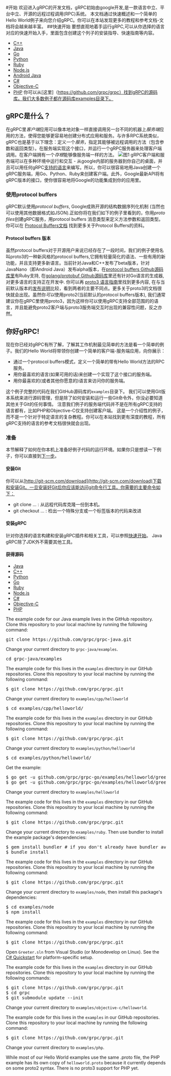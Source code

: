 #开始
欢迎进入gRPC的开发文档，gRPC初始由google开发,是一款语言中立、平台中立、开源的远程过程调用(RPC)系统。
本文档通过快速概述和一个简单的Hello World例子来向您介绍gRPC。你可以在本站发现更多的教程和参考文档-文档将会越来越丰富。
##快速开始
要想直观地着手运行gRPC,可以从你选择的语言对应的快速开始入手，里面包含创建这个列子的安装指导、快速指南等内容。

 - [C++](https://github.com/grpc/grpc/tree/master/examples/cpp)
 - [Java](https://github.com/grpc/grpc-java/tree/master/examples)
 - [Go](https://github.com/grpc/grpc-go/tree/master/examples)
 - [Python](https://github.com/grpc/grpc/tree/master/examples/python)
 - [Ruby](https://github.com/grpc/grpc/tree/master/examples/ruby)
 - [Node.js](https://github.com/grpc/grpc/tree/master/examples/node)
 - [Android Java](https://github.com/grpc/grpc-java/tree/master/examples/android)
 - [C#](https://github.com/grpc/grpc/tree/master/examples/csharp/helloworld)
 - [Objective-C](https://github.com/grpc/grpc/tree/master/examples/objective-c/helloworld)
 - [PHP](https://github.com/grpc/grpc/tree/master/examples/php)
你可以从[这里]（https://github.com/grpc/grpc）找到gRPC的源码库。我们大多数例子都在源码库examples目录下。
## gRPC是什么？
在gRPC里*客户端*应用可以像本地对象一样直接调用另一台不同的机器上*服务端*应用的方法，使得您能够更容易地创建分布式应用和服务。与许多RPC系统类似，gRPC也是基于以下理念：定义一个*服务*，指定其能够被远程调用的方法（包含参数和返回类型）。在服务端实现这个接口，并运行一个gRPC服务器来处理客户端调用。在客户端拥有一个*存根*能够像服务端一样的方法。
![图1][1]
gRPC客户端和服务端可以在多种环境中运行和交互 - 从google内部的服务器到你自己的桌面，并且可以用任何gRPC[支持的语言](#quickstart)来编写。所以，你可以很容易地用Java创建一个gRPC服务端，用Go、Python、Ruby来创建客户端。此外，Google最新API将有gRPC版本的接口，使你很容易地将Google的功能集成到你的应用里。

### 使用protocol buffers

gRPC默认使用*protocol buffers*, Google成熟开源的结构数据序列化机制
 (当然也可以使用其他数据格式如JSON).正如你将在我们如下的例子里看到的，你用*proto files*创建gRPC服务，用protocol buffers 消息类型来定义方法参数和返回类型。你可以在 [Protocol Buffers文档](https://developers.google.com/protocol-buffers/docs/overview) 找到更多关于Protocol Buffers的资料。

#### Protocol buffers 版本
虽然protocol buffers对于开源用户来说已经存在了一段时间，我们的例子使用名叫proto3的一种新风格的protocol buffers,它拥有轻量简化的语法、一些有用的新功能，并且支持更多新语言。当前针对Java和C++发布了beta版本，针对JavaNano（即Android Java）发布alpha版本，在[protocol buffers Github源码库里](https://github.com/google/protobuf/releases)有Ruby支持, 在[golang/protobuf Github源码库](https://github.com/golang/protobuf)里还有针对Go语言的生成器, 对更多语言的支持正在开发中. 你可以再 [proto3 语言指南](https://developers.google.com/protocol-buffers/docs/proto3)里找到更多内容, 在与当前默认版本的[发布说明](https://github.com/google/protobuf/releases)比较，看到两者的主要不同点。更多关于proto3的文档很快就会出现。虽然你*可以*使用proto2(当前默认的protocol buffers版本), 我们通常建议你在gRPC里使用proto3，因为这样你可以使用gRPC支持全部范围的的语言，并且能避免proto2客户端与proto3服务端交互时出现的兼容性问题，反之亦然。
## 你好gRPC!
现在你已经对gRPC有所了解，了解其工作机制最见简单的方法是看一个简单的例子。我们的Hello World将带领你创建一个简单的客户端-服务端应用，向你展示：

 - 通过一个protocol buffers模式，定义一个简单的带有Hello World方法的RPC服务。
 - 用你最喜欢的语言(如果可用的话)来创建一个实现了这个接口的服务端。
 - 用你最喜欢的(或者其他你愿意的)语言来访问你的服务端。
 
这个例子完整的代码在我们GitHub源码库的`examples`目录下。
我们可以使用Git版本系统来进行源码管理，但是除了如何安装和运行一些Git命令外，你没必要知道其他关于Git的任何事情。
注意我们例子的服务端代码并不是在所有gRPC支持的语言都有，比如PHP和Objective-C仅支持创建客户端。
这是一个介绍性的例子，而不是一个针对于特定语言的复杂教程。你可以在本站找到更有深度的教程，所有gRPC支持的语言的参考文档很快就会出现。
### 准备
本节解释了如何在你本机上准备好例子代码的运行环境。如果你只是想读一下例子，你可以直接到[下一步](#servicedef)。

#### 安装Git

你可以从[http://git-scm.com/download](http://git-scm.com/download)下载和安装Git。一旦安装好Git后你应该能访问git命令行工具。你需要的主要命令如下：

- git clone ... : 从远程代码库克隆一份到本机。
- git checkout ... : 检出一个特殊分支或一个标签版本的代码来改进

#### 安装gRPC
针对你选择的语言构建和安装gRPC插件和相关工具，可以参照[快速开始](#quickstart)。 Java gRPC除了JDK外不需要其他工具。
#### 获得源码

 - [Java](#java_source)
 - [C++](#cpp_source)
 - [Python](#go_source)
 - [Go](#python_source)
 - [Ruby](#ruby_source)
 - [Node.js](#node_source)
 - [C#](#csharp_source)
 - [Objective-C](#objective-c_source)
 - [PHP](#php_source)
 
The example code for our Java example lives in the 
GitHub repository. Clone this repository to your local machine by running the
following command:
<pre>
git clone https://github.com/grpc/grpc-java.git
</pre>

Change your current directory to <code>grpc-java/examples</code>.
<pre>
cd grpc-java/examples
</pre>
  </div>
  <div id="cpp_source">
<p>The example code for this lives in the <code>examples</code> directory in our GitHub repositories. Clone this repository to your local machine by running the following command:

<pre>
$ git clone https://github.com/grpc/grpc.git
</pre>

<p>Change your current directory to <code>examples/cpp/helloworld</code>

<pre>
$ cd examples/cpp/helloworld/
</pre>
  </div>
  <div id="python_source">
<p>The example code for this lives in the <code>examples</code> directory in our GitHub repositories. Clone this repository to your local machine by running the following command:

<pre>
$ git clone https://github.com/grpc/grpc.git
</pre>

<p>Change your current directory to <code>examples/python/helloworld</code>

<pre>
$ cd examples/python/helloworld/
</pre>
</div>
  <div id="go_source">
<p>Get the example:
<pre>
$ go get -u github.com/grpc/grpc-go/examples/helloworld/greeter&lowbar;client
$ go get -u github.com/grpc/grpc-go/examples/helloworld/greeter&lowbar;server
</pre>
<p>Change your current directory to <code>examples/helloworld</code>
  </div>
  <div id="ruby_source">
<p>The example code for this lives in the <code>examples</code> directory in our GitHub repositories. Clone this repository to your local machine by running the following command:</p>

<pre>
$ git clone https://github.com/grpc/grpc.git
</pre>

<p>Change your current directory to <code>examples/ruby</code>. Then use bundler to install the example package's dependencies:</p>

<pre>
$ gem install bundler # if you don't already have bundler available
$ bundle install
</pre>

  </div>
  <div id="node_source">
<p>The example code for this lives in the <code>examples</code> directory in our GitHub repositories. Clone this repository to your local machine by running the following command:</p>

<pre>
$ git clone https://github.com/grpc/grpc.git
</pre>

<p>Change your current directory to <code>examples/node</code>, then install this package's dependencies:</p>
<pre>
$ cd examples/node
$ npm install
</pre>

  </div>
  <div id="csharp_source">
<p>The example code for this lives in the <code>examples</code> directory in our GitHub repositories. Clone this repository to your local machine by running the following command:</p>

<pre>
$ git clone https://github.com/grpc/grpc.git
</pre>

<p>Open <code>Greeter.sln</code> from Visual Studio (or Monodevelop on Linux). See the <a href="/docs/installation/csharp.html">C# Quickstart</a> for platform-specific setup.</p>
  </div>
<div id="objective-c_source">
<p>The example code for this lives in the <code>examples</code> directory in our GitHub repositories. Clone this repository to your local machine by running the following commands:</p>

<pre>
$ git clone https://github.com/grpc/grpc.git
$ cd grpc
$ git submodule update --init
</pre>

<p>Change your current directory to <code>examples/objective-c/helloworld</code>.</p>

</div>
  <div id="php_source">
<p>The example code for this lives in the <code>examples</code> in our GitHub repositories. Clone this repository to your local machine by running the following command:</p>

<pre>
$ git clone https://github.com/grpc/grpc.git
</pre>

<p>Change your current directory to <code>examples/php</code>.</p>

<p class="note">While most of our Hello World examples use the same .proto file, the PHP example has its own copy of <code>helloworld.proto</code> because it currently depends on some proto2 syntax. There is no proto3 support for PHP yet.</p>
  </div>
</div>


  [1]: http://www.grpc.io/img/grpc_concept_diagram_00.png